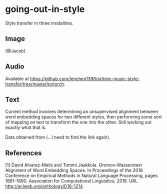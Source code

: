 # going-out-in-style
Style transfer in three modalities.

## Image
(@Jacob)

## Audio
Available at https://github.com/jenchen1398/artistic-music-style-transfer/tree/master/pytorch.

## Text
Current method involves determining an unsupervised alignment between word embedding spaces for two different styles, then performing some sort of mapping on text to transform the one into the other. Still working out exactly what that is.

Data obtained from (...I need to find the link again).

## References
[1] David Alvarez-Melis and Tommi Jaakkola. Gromov-Wasserstein Alignment of Word Embedding Spaces. In Proceedings of the 2018 Conference on Empirical Methods in Natural Language Processing, pages 1881–1890. Association for Computational Linguistics, 2018. URL http://aclweb.org/anthology/D18-1214.